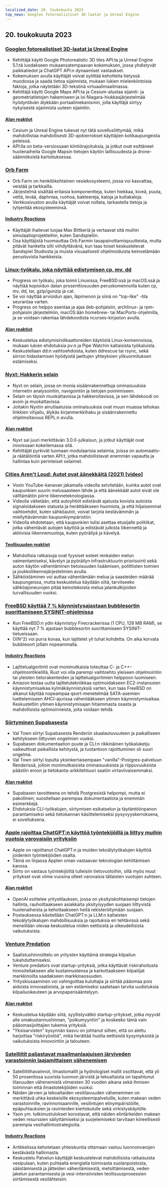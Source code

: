 ```yaml
---
localized_date: 20. toukokuuta 2023
top_news: Googlen fotorealistiset 3D-laatat ja Unreal Engine
---
```




## 20. toukokuuta 2023

### [Googlen fotorealistiset 3D-laatat ja Unreal Engine](https://nilsbakker.nl/portfolio/3d-tiles/)

- Kehittäjä käytti Google Photorealistic 3D tiles API:ta ja Unreal Engine 5.1:tä luodakseen mukaansatempaavan kokemuksen, jossa yhdistyvät paikkatiedot ja ChatGPT API:n dynaamiset vastaukset.
- Kokemuksen avulla käyttäjät voivat syöttää kehotteita tietyssä muodossa ja saada tietoa sijainnista, mukaan lukien mielenkiintoisia faktoja, jotka näytetään 3D-tekstinä virtuaalimaailmassa.
- Kehittäjä käytti Google Maps API:ta ja Cesium-alustaa sijainti- ja geometriatietojen hakemiseen ja loi Niagara-hiukkasjärjestelmää hyödyntävän älykkään portaalimekanismin, jolla käyttäjä siirtyy nykyisestä sijainnista uuteen sijaintiin.

#### [Alan reaktiot](http://news.ycombinator.com/item?id=36000631)

- Cesium ja Unreal Engine tukevat nyt tätä sovellusliittymää, mikä mahdollistaa mahdollisesti 3D-ajokierrokset käyttäjien kotikaupungeista peleissä.
- API:lla on beta-versiossaan kiintiörajoituksia, ja jotkut ovat esittäneet huolenaiheita Google Mapsin tietojen käytön laillisuudesta ja drone-säännöksistä kartoituksessa.

### [Orb Farm](https://orb.farm/)

- Orb Farm on henkilökohtainen vesiekosysteemi, jossa voi kasvattaa, veistää ja tarkkailla.
- Järjestelmä sisältää erilaisia komponentteja, kuten hiekkaa, kiveä, puuta, vettä, levää, daphniaa, ruohoa, bakteereja, kaloja ja kultakaloja.
- Verkkosivuston avulla käyttäjät voivat nollata, tarkastella tietoja ja tyhjentää ekosysteeminsä.

#### [Industry Reactions](http://news.ycombinator.com/item?id=35999835)

- Käyttäjät ihailevat luojaa Max Bittkeriä ja vertaavat sitä muihin simulaatioprojekteihin, kuten Sandspieliin.
- Osa käyttäjistä huomauttaa Orb.Farmin tasapainottamispuutteista, mutta pitävät hanketta silti viihdyttävänä, kun taas toiset keskustelevat Sandspiel Studiosta ja muista visuaalisesti ohjelmoiduista keinoelämään perustuvista hankkeista.

### [Linux-työkalu, joka näyttää edistymisen cp, mv, dd](https://github.com/Xfennec/progress)

- Progress on työkalu, joka toimii Linuxissa, FreeBSD:ssä ja macOS:ssä ja näyttää kopioidun datan prosenttiosuuden peruskomennoilla kuten cp, mv, dd, tar, gzip/gunzip ja cat.
- Se voi näyttää arvioidun ajan, läpimenon ja siinä on "top-like" -tila seurantaa varten.
- Progress on helppo asentaa ja ajaa deb-pohjaisiin, archlinux- ja rpm-pohjaisiin järjestelmiin, macOS:ään homebrew- tai MacPorts-ohjelmilla, ja se voidaan rakentaa lähdekoodista ncurses-kirjaston avulla.

#### [Alan reaktiot](http://news.ycombinator.com/item?id=36000407)

- Keskustelua edistymisindikaattoreiden käytöstä Linux-komennoissa, mukaan lukien ehdotuksia pv:n ja Pipe Watchin kaltaisista työkaluista.
- Keskustellaan dd:n vaihtoehdoista, kuten ddrescue tai rsync, sekä siirron hidastamisen hyödyistä jaettujen yhteyksien ylikuormituksen estämiseksi.

### [Nyxt: Hakkerin selain](https://nyxt.atlas.engineer/)

- Nyxt on selain, jossa on monia sisäänrakennettuja ominaisuuksia internetin analysointiin, navigointiin ja tietojen poimimiseen.
- Selain on täysin muokattavissa ja hakkeroitavissa, ja sen lähdekoodi on avoin ja muokattavissa.
- Joitakin Nyxtin ainutlaatuisia ominaisuuksia ovat muun muassa tehokas linkkien vihjailu, älykäs kirjanmerkkihaku ja sisäänrakennettu ohjelmoitavuus REPL:n avulla.

#### [Alan reaktiot](http://news.ycombinator.com/item?id=36006423)

- Nyxt sai juuri merkittävän 3.0.0-julkaisun, ja jotkut käyttäjät ovat innoissaan kokeilemassa sitä.
- Kehittäjät pyrkivät luomaan modulaarisia selaimia, joissa on automaatio- ja räätälöintiä varten API:t, jotka mahdollistavat enemmän vapautta ja hallintaa kuin perinteiset selaimet.

### [Cities Aren't Loud: Autot ovat äänekkäitä (2021) [video]](https://www.youtube.com/watch?v=CTV-wwszGw8)

- Voxin YouTube-kanavan jakamalla videolla selvitetään, kuinka autot ovat kaupunkien suurin melusaasteen lähde ja että äänekkäät autot eivät ole välttämätön piirre liikenneteknologiassa.
- Videolla väitetään, että autoyhtiöt edistävät ajatusta kovista autoista signaloidakseen statusta ja herättääkseen huomiota, ja että hiljaisemmat vaihtoehdot, kuten sähköautot, voivat tarjota kestävämmän ja miellyttävämmän kaupunkiympäristön.
- Videolla ehdotetaan, että kaupunkien tulisi asettaa etusijalle politiikat, jotka vähentävät autojen käyttöä ja edistävät julkista liikennettä ja aktiivisia liikennemuotoja, kuten pyöräilyä ja kävelyä.

#### [Teollisuuden reaktiot](http://news.ycombinator.com/item?id=35999950)

- Mahdollisia ratkaisuja ovat fyysiset esteet renkaiden melun vaimentamiseksi, kävelyn ja pyöräilyn infrastruktuurin priorisointi sekä auton käytön vähentäminen tietoisuuden lisäämisen, poliittisten toimien ja joukkoliikennejärjestelmien avulla.
- Sähköistäminen voi auttaa vähentämään melua ja saasteiden määrää kaupungeissa, mutta keskustelua käydään siitä, tarvitseeko sähköajoneuvojen pitää keinotekoista melua jalankulkijoiden turvallisuuden vuoksi.

### [FreeBSD käyttää 7 % käynnistysajastaan bubblesortin suorittamiseen SYSINIT-ohjelmissa](https://twitter.com/cperciva/status/1659558311920914432)

- Kun FreeBSD:n ydin käynnistyy Firecrackerissa (1 CPU, 128 MB RAM), se käyttää nyt 7 % ajastaan bubblesortin suorittamiseen SYSINIT-tietueissaan.
- O(N^2) voi purra kovaa, kun lajittelet yli tuhat kohdetta. On aika korvata bubblesort jollain nopeammalla.

#### [Industry Reactions](http://news.ycombinator.com/item?id=36002574)

- Lajittelualgoritmit ovat monimutkaisia toteuttaa C- ja C++-ohjelmointikielillä, Rust voi olla parempi vaihtoehto yleiseen ohjelmointiin tai yleisten tietorakenteiden ja lajittelualgoritmien helppoon luomiseen.
- Amazon testaa uutta lajittelutekniikkaa optimoidakseen EC2-instanssien käynnistymisaikaa kylmäkäynnistyksiä varten, kun taas FreeBSD on alkanut käyttää nopeampaa qsort-menetelmää SATA-asemien luettelemiseen AHCI-ajurissa vähentääkseen ytimen käynnistymisaikaa. Keskusteltiin ytimen käynnistymisajan hitaimmasta osasta ja mahdollisista optimoinneista, joita voidaan tehdä.

### [Siirtyminen Supabasesta](https://blog.val.town/blog/migrating-from-supabase)

- Val Town siirtyi Supabasesta Renderiin skaalautuvuuteen ja paikalliseen kehitykseen liittyvien ongelmien vuoksi.
- Supabasen dokumentaation puute ja CLI:n rikkinäinen työkaluketju vaikeuttivat paikallista kehitystä, ja tuotantoon rajoittuminen oli suuri ongelma.
- Val Town siirtyi lopulta yksinkertaisempaan "vanilla"-Postgres-palveluun Renderissä, jolloin monimutkaisista ominaisuuksista ja riippuvuuksista päästiin eroon ja tietokanta-arkkitehtuuri saatiin virtaviivaisemmaksi.

#### [Alan reaktiot](http://news.ycombinator.com/item?id=36004925)

- Supabasen tavoitteena on tehdä Postgresistä helpompi, mutta ei pakollinen; suositellaan parempaa dokumentaatiota ja enemmän esimerkkejä.
- Ehdotuksia CLI-työkalujen, siirtymisen esikatselun ja täytäntöönpanon parantamiseksi sekä tietokannan käsittelemiseksi pysyvyyskerroksena, ei sovelluksena.

### [Apple rajoittaa ChatGPT:n käyttöä työntekijöillä ja liittyy muihin vuotoja varovaisiin yrityksiin](https://www.wsj.com/articles/apple-restricts-use-of-chatgpt-joining-other-companies-wary-of-leaks-d44d7d34)

- Apple on rajoittanut ChatGPT:n ja muiden tekoälytyökalujen käyttöä joidenkin työntekijöiden osalta.
- Tämä on linjassa Applen oman vastaavan teknologian kehittämisen kanssa.
- Siirto on vastaus työntekijöiltä tulleisiin tietovuotoihin, sillä myös muut yritykset ovat viime vuosina olleet varovaisia tällaisten vuotojen suhteen.

#### [Alan reaktiot](http://news.ycombinator.com/item?id=36000079)

- OpenAI esittelee yritystilauksen, jossa on yksityiskohtaisempi tietojen hallinta, rauhoittaakseen asiakkaita yksityisyyden suojaan liittyvistä huolenaiheista ja kehottaakseen heitä rekisteröitymään suojaan.
- Postauksessa käsitellään ChatGPT:n ja LLM:n kaltaisten tekoälytyökalujen mahdollisuuksia ja rajoituksia eri tehtävissä sekä meneillään olevaa keskustelua niiden eettisistä ja oikeudellisista vaikutuksista.

### [Venture Predation](https://papers.ssrn.com/sol3/papers.cfm?abstract_id=4437360)

- Saalistushinnoittelu on yritysten käyttämä strategia kilpailun tukahduttamiseksi.
- Venture predators ovat startup-yrityksiä, jotka käyttävät riskirahoitusta hinnoitellakseen alle kustannustensa ja karkottaakseen kilpailijat markkinoilta saadakseen markkinaosuuden.
- Yrityskiusaaminen voi vahingoittaa kuluttajia ja siirtää pääomaa pois aidoista innovaatioista, ja sen estämiseksi saatetaan tarvita uudistuksia kilpailuoikeuteen ja arvopaperisääntelyyn.

#### [Alan reaktiot](http://news.ycombinator.com/item?id=36003096)

- Keskustelua käydään siitä, syyllistyvätkö startup-yritykset, jotka myyvät alle omakustannushinnan, "polkumyyntiin" ja koskeeko tämä vain pääomasijoittajien tukemia yrityksiä.
- "Yksisarvisten" kysynnän kasvu on johtanut siihen, että on alettu harjoittaa "riskiryöstöä", mikä herättää huolta eettisistä kysymyksistä ja vaikutuksista innovointiin ja talouteen.

### [Satelliitit paljastavat maailmanlaajuisen järviveden varastoinnin laajamittaisen vähenemisen](https://www.science.org/doi/10.1126/science.abo2812)

- Satelliittihavainnot, ilmastomallit ja hydrologiset mallit osoittavat, että yli 50 prosentissa suurista luonnon järvistä ja tekoaltaista on tapahtunut tilavuuden vähenemistä viimeisten 30 vuoden aikana sekä ihmisen toiminnan että ilmastotekijöiden vuoksi.
- Näiden järvien ja tekoaltaiden vesitilavuuden väheneminen on merkittävä uhka keskeisille ekosysteemipalveluille, kuten makean veden varastoinnille, ravinnonsaannille, vesilintujen elinympäristöille, epäpuhtauksien ja ravinteiden kiertokululle sekä virkistyskäytölle.
- Yaon ym. tutkimustulokset korostavat, että näiden elintärkeiden makean veden resurssien säilyttämiseksi ja suojelemiseksi tarvitaan kiireellisesti parempia vesihallintostrategioita.

#### [Industry Reactions](http://news.ycombinator.com/item?id=35999438)

- Artikkelissa kehotetaan yhteiskuntia ottamaan vastuu luonnonvarojen kestävästä hallinnasta.
- Keskustelu Palvelun käyttäjät keskustelevat mahdollisista ratkaisuista vesipulaan, kuten puhtaalla energialla toimivasta suolanpoistosta, säästämisestä ja jätteiden vähentämisestä, metsittämisestä, veden jakelun parantamisesta ja vesi-intensiivisten teollisuusprosessien siirtämisestä vesilähteisiin.

</Steps>
